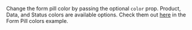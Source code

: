 Change the form pill color by passing the optional `color` prop. Product, Data, and Status colors are available options. Check them out <a href="https://playbook.powerapp.cloud/kits/form_pill#form-pill-colors" target="_blank">here</a> in the Form Pill colors example.